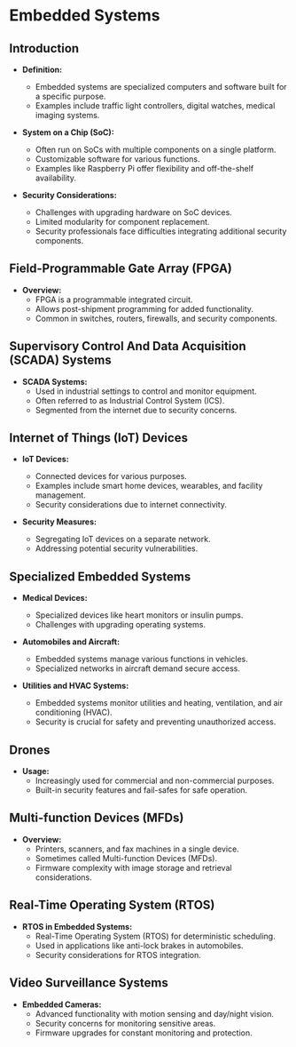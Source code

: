 # Embedded Systems

## Introduction

- **Definition:**
	- Embedded systems are specialized computers and software built for a specific purpose.
	- Examples include traffic light controllers, digital watches, medical imaging systems.

- **System on a Chip (SoC):**
	- Often run on SoCs with multiple components on a single platform.
	- Customizable software for various functions.
	- Examples like Raspberry Pi offer flexibility and off-the-shelf availability.

- **Security Considerations:**
	- Challenges with upgrading hardware on SoC devices.
	- Limited modularity for component replacement.
	- Security professionals face difficulties integrating additional security components.

## Field-Programmable Gate Array (FPGA)

- **Overview:**
	- FPGA is a programmable integrated circuit.
	- Allows post-shipment programming for added functionality.
	- Common in switches, routers, firewalls, and security components.

## Supervisory Control And Data Acquisition (SCADA) Systems

- **SCADA Systems:**
	- Used in industrial settings to control and monitor equipment.
	- Often referred to as Industrial Control System (ICS).
	- Segmented from the internet due to security concerns.

## Internet of Things (IoT) Devices

- **IoT Devices:**
	- Connected devices for various purposes.
	- Examples include smart home devices, wearables, and facility management.
	- Security considerations due to internet connectivity.

- **Security Measures:**
	- Segregating IoT devices on a separate network.
	- Addressing potential security vulnerabilities.

## Specialized Embedded Systems

- **Medical Devices:**
	- Specialized devices like heart monitors or insulin pumps.
	- Challenges with upgrading operating systems.

- **Automobiles and Aircraft:**
	- Embedded systems manage various functions in vehicles.
	- Specialized networks in aircraft demand secure access.

- **Utilities and HVAC Systems:**
	- Embedded systems monitor utilities and heating, ventilation, and air conditioning (HVAC).
	- Security is crucial for safety and preventing unauthorized access.

## Drones

- **Usage:**
	- Increasingly used for commercial and non-commercial purposes.
	- Built-in security features and fail-safes for safe operation.

## Multi-function Devices (MFDs)

- **Overview:**
	- Printers, scanners, and fax machines in a single device.
	- Sometimes called Multi-function Devices (MFDs).
	- Firmware complexity with image storage and retrieval considerations.

## Real-Time Operating System (RTOS)

- **RTOS in Embedded Systems:**
	- Real-Time Operating System (RTOS) for deterministic scheduling.
	- Used in applications like anti-lock brakes in automobiles.
	- Security considerations for RTOS integration.

## Video Surveillance Systems

- **Embedded Cameras:**
	- Advanced functionality with motion sensing and day/night vision.
	- Security concerns for monitoring sensitive areas.
	- Firmware upgrades for constant monitoring and protection.

